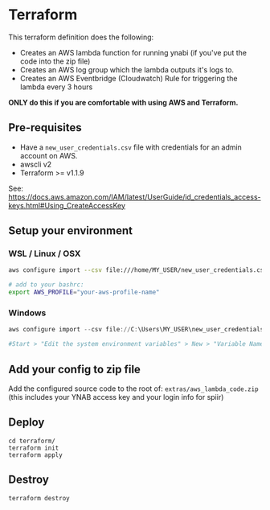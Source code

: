 # Terraform

This terraform definition does the following:
- Creates an AWS lambda function for running ynabi (if you've put the code into the zip file)
- Creates an AWS log group which the lambda outputs it's logs to.
- Creates an AWS Eventbridge (Cloudwatch) Rule for triggering the lambda every 3 hours

**ONLY do this if you are comfortable with using AWS and Terraform.**

## Pre-requisites
- Have a `new_user_credentials.csv` file with credentials for an admin account on AWS.
- awscli v2
- Terraform >= v1.1.9 

See: https://docs.aws.amazon.com/IAM/latest/UserGuide/id_credentials_access-keys.html#Using_CreateAccessKey


## Setup your environment

### WSL / Linux / OSX
```bash
aws configure import --csv file:///home/MY_USER/new_user_credentials.csv

# add to your bashrc:
export AWS_PROFILE="your-aws-profile-name"
```

### Windows
```powershell
aws configure import --csv file://C:\Users\MY_USER\new_user_credentials.csv

#Start > "Edit the system environment variables" > New > "Variable Name": AWS_PROFILE and "Variable value": "your-aws-profile-name"
```

## Add your config to zip file
Add the configured source code to the root of: `extras/aws_lambda_code.zip`
(this includes your YNAB access key and your login info for spiir)

## Deploy
```
cd terraform/
terraform init
terraform apply
```

## Destroy
```
terraform destroy
```